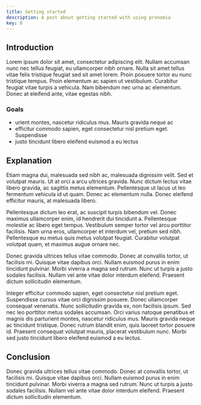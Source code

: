 ```yaml
---
title: Getting started
description: A post about getting started with using pronomia
key: 0
---
```


## Introduction

Lorem ipsum dolor sit amet, consectetur adipiscing elit. Nullam accumsan nunc nec tellus feugiat, eu ullamcorper nibh ornare. Nulla sit amet tellus vitae felis tristique feugiat sed sit amet lorem. Proin posuere tortor eu nunc tristique tempus. Proin elementum ac sapien ut vestibulum. Curabitur feugiat vitae turpis a vehicula. Nam bibendum nec urna ac elementum. Donec at eleifend ante, vitae egestas nibh.

### Goals

- urient montes, nascetur ridiculus mus. Mauris gravida neque ac
- efficitur commodo sapien, eget consectetur nisl pretium eget. Suspendisse
- justo tincidunt libero eleifend euismod a eu lectus

## Explanation

Etiam magna dui, malesuada sed nibh ac, malesuada dignissim velit. Sed et volutpat mauris. Ut at orci a arcu ultrices gravida. Nunc dictum lectus vitae libero gravida, ac sagittis metus elementum. Pellentesque ut lacus ut leo fermentum vehicula id ut quam. Donec ac elementum nulla. Donec eleifend efficitur mauris, at malesuada libero.

Pellentesque dictum leo erat, ac suscipit turpis bibendum vel. Donec maximus ullamcorper enim, id hendrerit dui tincidunt a. Pellentesque molestie ac libero eget tempus. Vestibulum semper tortor vel arcu porttitor facilisis. Nam urna eros, ullamcorper et interdum vel, pretium sed nibh. Pellentesque eu metus quis metus volutpat feugiat. Curabitur volutpat volutpat quam, et maximus augue ornare nec.

Donec gravida ultrices tellus vitae commodo. Donec at convallis tortor, ut facilisis mi. Quisque vitae dapibus orci. Nullam euismod purus in enim tincidunt pulvinar. Morbi viverra a magna sed rutrum. Nunc ut turpis a justo sodales facilisis. Nullam vel ante vitae dolor interdum eleifend. Praesent dictum sollicitudin elementum.

Integer efficitur commodo sapien, eget consectetur nisl pretium eget. Suspendisse cursus vitae orci dignissim posuere. Donec ullamcorper consequat venenatis. Nunc sollicitudin gravida ex, non facilisis ipsum. Sed nec leo porttitor metus sodales accumsan. Orci varius natoque penatibus et magnis dis parturient montes, nascetur ridiculus mus. Mauris gravida neque ac tincidunt tristique. Donec rutrum blandit enim, quis laoreet tortor posuere id. Praesent consequat volutpat mauris, placerat vestibulum nunc. Morbi sed justo tincidunt libero eleifend euismod a eu lectus.

## Conclusion

Donec gravida ultrices tellus vitae commodo. Donec at convallis tortor, ut facilisis mi. Quisque vitae dapibus orci. Nullam euismod purus in enim tincidunt pulvinar. Morbi viverra a magna sed rutrum. Nunc ut turpis a justo sodales facilisis. Nullam vel ante vitae dolor interdum eleifend. Praesent dictum sollicitudin elementum.
